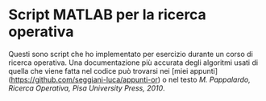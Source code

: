 # Script MATLAB per la ricerca operativa
Questi sono script che ho implementato per esercizio durante un corso di ricerca operativa.
Una documentazione più accurata degli algoritmi usati di quella che viene fatta nel codice può trovarsi nei [miei appunti] (https://github.com/seggiani-luca/appunti-or) o nel testo _M. Pappalardo, Ricerca Operativa, Pisa University Press, 2010_.
